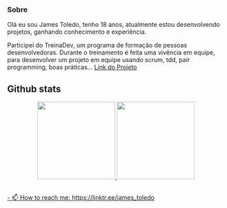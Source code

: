 ### Sobre
Olá eu sou James Toledo, tenho 18 anos, atualmente estou desenvolvendo projetos, ganhando conhecimento e experiência.

Participei do TreinaDev, um programa de formação de pessoas desenvolvedoras. Durante o treinamento é feita uma vivência em equipe, para desenvolver um projeto em equipe usando scrum, tdd, pair programming, boas práticas... [Link do Projeto](https://github.com/TreinaDev/e-commerce-td08-time02)

## Github stats
<div align="center">
  <a href="https://github.com/JamesToledo">
  <img height="180em" src="https://github-readme-stats.vercel.app/api?username=JamesToledo&show_icons=true&theme=vision-friendly-dark&include_all_commits=true&count_private=true"/>
  <img height="180em" src="https://github-readme-stats.vercel.app/api/top-langs/?username=JamesToledo&layout=compact&langs_count=7&theme=vision-friendly-dark"/>
</div>

##
<div>
  - 📫 How to reach me: https://linktr.ee/james_toledo
</div>
